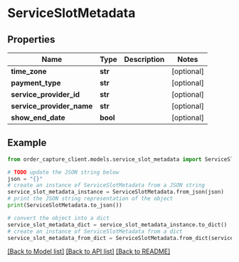 # ServiceSlotMetadata


## Properties

Name | Type | Description | Notes
------------ | ------------- | ------------- | -------------
**time_zone** | **str** |  | [optional] 
**payment_type** | **str** |  | [optional] 
**service_provider_id** | **str** |  | [optional] 
**service_provider_name** | **str** |  | [optional] 
**show_end_date** | **bool** |  | [optional] 

## Example

```python
from order_capture_client.models.service_slot_metadata import ServiceSlotMetadata

# TODO update the JSON string below
json = "{}"
# create an instance of ServiceSlotMetadata from a JSON string
service_slot_metadata_instance = ServiceSlotMetadata.from_json(json)
# print the JSON string representation of the object
print(ServiceSlotMetadata.to_json())

# convert the object into a dict
service_slot_metadata_dict = service_slot_metadata_instance.to_dict()
# create an instance of ServiceSlotMetadata from a dict
service_slot_metadata_from_dict = ServiceSlotMetadata.from_dict(service_slot_metadata_dict)
```
[[Back to Model list]](../README.md#documentation-for-models) [[Back to API list]](../README.md#documentation-for-api-endpoints) [[Back to README]](../README.md)


